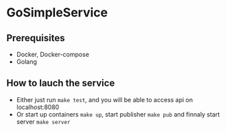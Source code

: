 # GoSimpleService

## Prerequisites

* Docker, Docker-compose
* Golang

## How to lauch the service

* Either just run `make test`, and you will be able to access api on localhost:8080
* Or start up containers `make up`, start publisher `make pub` and finnaly start server `make server`
